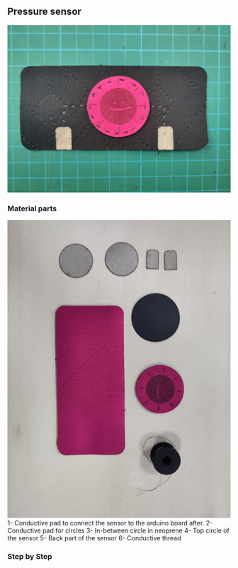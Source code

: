 ## Pressure sensor
![pressure](img_sources_tuto/pressure_sensor.jpg)

### Material parts
![pressure_tuto_1](img_sources_tuto/tuto-pressure-1.jpg)
1- Conductive pad to connect the sensor to the arduino board after.
2- Conductive pad for circles
3- In-between circle in neoprene
4- Top circle of the sensor
5- Back part of the sensor
6- Conductive thread

### Step by Step
